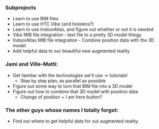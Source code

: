 ### Subprojects

* Learn to use BIM files
* Learn to use HTC Vibe (and hololens?)
* Learn to use IndoorAtlas, and figure out whether or not it is needed
* Vibe MIB file integration - text file to a pretty 3D model thingy
* IndoorAtlas MIB file integration - Combine position data with the 3D model
* Add helpful data to our beautiful new augmented reality

### Jami and Ville-Matti:

* Get familiar with the technologies we'll use -> tutorials!
	* Step by step plan, as parallel as possible
* Figure out some way to turn that BIM file into a 3D model
* Figure out how to combine that 3D model with position data
	* Change of position + I am here button?

### The other guys whose names I totally forgot:

* Find out where to get helpful data for out augmented reality.
